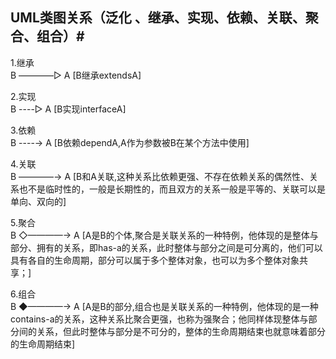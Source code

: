 ## UML类图关系（泛化 、继承、实现、依赖、关联、聚合、组合）#

1.继承  
B ————▷ A [B继承extendsA]  

2.实现  
B ----▷ A [B实现interfaceA]  

3.依赖  
B ----→ A [B依赖dependA,A作为参数被B在某个方法中使用]  

4.关联  
B ————→ A [B和A关联,这种关系比依赖更强、不存在依赖关系的偶然性、关系也不是临时性的，一般是长期性的，而且双方的关系一般是平等的、关联可以是单向、双向的]  

5.聚合  
B ◇————→ A [A是B的个体,聚合是关联关系的一种特例，他体现的是整体与部分、拥有的关系，即has-a的关系，此时整体与部分之间是可分离的，他们可以具有各自的生命周期，部分可以属于多个整体对象，也可以为多个整体对象共享；]  

6.组合  
B ◆————→ A [A是B的部分,组合也是关联关系的一种特例，他体现的是一种contains-a的关系，这种关系比聚合更强，也称为强聚合；他同样体现整体与部分间的关系，但此时整体与部分是不可分的，整体的生命周期结束也就意味着部分的生命周期结束]  


